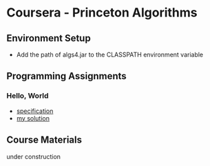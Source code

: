# Coursera - Princeton Algorithms

## Environment Setup
- Add the path of algs4.jar to the CLASSPATH environment variable

## Programming Assignments
### Hello, World  
- [specification](https://coursera.cs.princeton.edu/algs4/assignments/hello/specification.php)
- [my solution](https://github.com/bolianchen/coursera-princeton-algorithms/tree/main/hello)

## Course Materials
under construction
